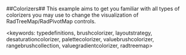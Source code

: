 ##Colorizers##
This example aims to get you familiar with all types of colorizers you may use to change the visualization of RadTreeMap/RadPivotMap controls.

<keywords: typedefinitions, brushcolorizer, layoutstrategy, desaturationcolorizer, palettecolorizer, valuebrushcolorizer, rangebrushcollection, valuegradientcolorizer, radtreemap>
